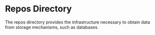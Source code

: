 # Repos Directory

The repos directory provides the infrastructure necessary to obtain data from storage mechanisms, such as databases.
